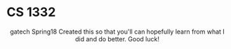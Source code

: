 # CS 1332
<p align="center">
gatech Spring18  
Created this so that you'll can hopefully learn from what I did and do better. Good luck!
</p> 
